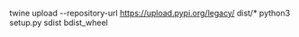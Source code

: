 twine upload --repository-url https://upload.pypi.org/legacy/ dist/\*
python3 setup.py sdist bdist_wheel
